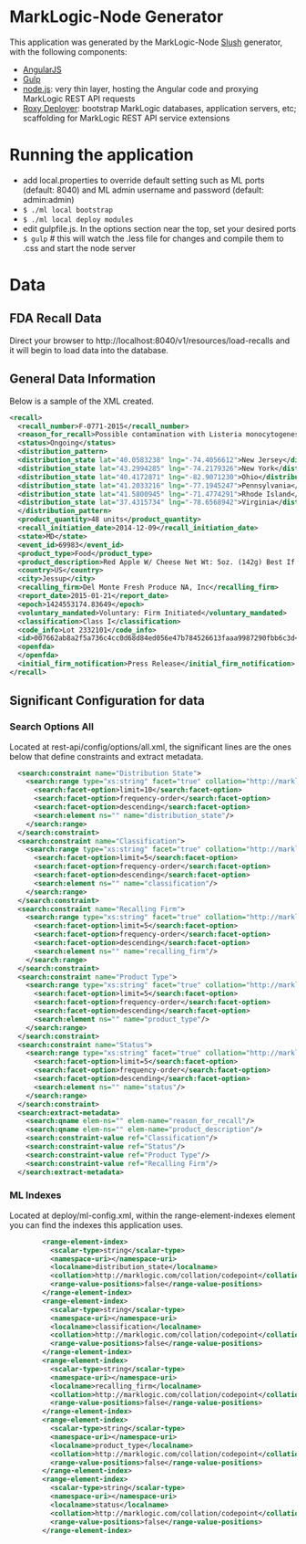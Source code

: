 # MarkLogic-Node Generator

This application was generated by the MarkLogic-Node [Slush](https://github.com/klei/slush) generator, with the following components:

- [AngularJS](https://angularjs.org/)
- [Gulp](http://gulpjs.com/)
- [node.js](http://nodejs.org/): very thin layer, hosting the Angular code and proxying MarkLogic REST API requests
- [Roxy Deployer](https://github.com/marklogic/roxy): bootstrap MarkLogic databases, application servers, etc; scaffolding for MarkLogic REST API service extensions

# Running the application

- add local.properties to override default setting such as ML ports (default: 8040) and ML admin username and password (default: admin:admin)
- `$ ./ml local bootstrap`
- `$ ./ml local deploy modules`
- edit gulpfile.js. In the options section near the top, set your desired ports
- `$ gulp` # this will watch the .less file for changes and compile them to .css and start the node server

# Data
## FDA Recall Data
Direct your browser to http://localhost:8040/v1/resources/load-recalls and it will begin to load data into the database.

## General Data Information
Below is a sample of the XML created.
```xml
<recall>
  <recall_number>F-0771-2015</recall_number>
  <reason_for_recall>Possible contamination with Listeria monocytogenes.</reason_for_recall>
  <status>Ongoing</status>
  <distribution_pattern>
  <distribution_state lat="40.0583238" lng="-74.4056612">New Jersey</distribution_state>
  <distribution_state lat="43.2994285" lng="-74.2179326">New York</distribution_state>
  <distribution_state lat="40.4172871" lng="-82.9071230">Ohio</distribution_state>
  <distribution_state lat="41.2033216" lng="-77.1945247">Pennsylvania</distribution_state>
  <distribution_state lat="41.5800945" lng="-71.4774291">Rhode Island</distribution_state>
  <distribution_state lat="37.4315734" lng="-78.6568942">Virginia</distribution_state>
  </distribution_pattern>
  <product_quantity>48 units</product_quantity>
  <recall_initiation_date>2014-12-09</recall_initiation_date>
  <state>MD</state>
  <event_id>69983</event_id>
  <product_type>Food</product_type>
  <product_description>Red Apple W/ Cheese Net Wt: 5oz. (142g) Best If Enjoyed By: 12/06/14, DISTRIBUTED BY SHEETZ DISTRIBUTION   SERVICES, LLC. CLAYSBURG, PA 16625 UPC 759465009829</product_description>
  <country>US</country>
  <city>Jessup</city>
  <recalling_firm>Del Monte Fresh Produce NA, Inc</recalling_firm>
  <report_date>2015-01-21</report_date>
  <epoch>1424553174.83649</epoch>
  <voluntary_mandated>Voluntary: Firm Initiated</voluntary_mandated>
  <classification>Class I</classification>
  <code_info>Lot 2332101</code_info>
  <id>007662ab8a2f5a736c4cc0d68d84ed056e47b784526613faaa9987290fbb6c3d</id>
  <openfda>
  </openfda>
  <initial_firm_notification>Press Release</initial_firm_notification>
</recall>
```

## Significant Configuration for data
### Search Options All
Located at rest-api/config/options/all.xml, the significant lines are the ones below that define constraints and extract metadata.
```xml
  <search:constraint name="Distribution State">
    <search:range type="xs:string" facet="true" collation="http://marklogic.com/collation/codepoint">
      <search:facet-option>limit=10</search:facet-option>
      <search:facet-option>frequency-order</search:facet-option>
      <search:facet-option>descending</search:facet-option>
      <search:element ns="" name="distribution_state"/>
    </search:range>
  </search:constraint>
  <search:constraint name="Classification">
    <search:range type="xs:string" facet="true" collation="http://marklogic.com/collation/codepoint">
      <search:facet-option>limit=5</search:facet-option>
      <search:facet-option>frequency-order</search:facet-option>
      <search:facet-option>descending</search:facet-option>
      <search:element ns="" name="classification"/>
    </search:range>
  </search:constraint>
  <search:constraint name="Recalling Firm">
    <search:range type="xs:string" facet="true" collation="http://marklogic.com/collation/codepoint">
      <search:facet-option>limit=5</search:facet-option>
      <search:facet-option>frequency-order</search:facet-option>
      <search:facet-option>descending</search:facet-option>
      <search:element ns="" name="recalling_firm"/>
    </search:range>
  </search:constraint>
  <search:constraint name="Product Type">
    <search:range type="xs:string" facet="true" collation="http://marklogic.com/collation/codepoint">
      <search:facet-option>limit=5</search:facet-option>
      <search:facet-option>frequency-order</search:facet-option>
      <search:facet-option>descending</search:facet-option>
      <search:element ns="" name="product_type"/>
    </search:range>
  </search:constraint>
  <search:constraint name="Status">
    <search:range type="xs:string" facet="true" collation="http://marklogic.com/collation/codepoint">
      <search:facet-option>limit=5</search:facet-option>
      <search:facet-option>frequency-order</search:facet-option>
      <search:facet-option>descending</search:facet-option>
      <search:element ns="" name="status"/>
    </search:range>
  </search:constraint>
  <search:extract-metadata>
    <search:qname elem-ns="" elem-name="reason_for_recall"/>
    <search:qname elem-ns="" elem-name="product_description"/>
    <search:constraint-value ref="Classification"/>
    <search:constraint-value ref="Status"/>
    <search:constraint-value ref="Product Type"/>
    <search:constraint-value ref="Recalling Firm"/>
  </search:extract-metadata>
```

### ML Indexes

Located at deploy/ml-config.xml, within the range-element-indexes element you can find the indexes this application uses.

```xml
        <range-element-index>
          <scalar-type>string</scalar-type>
          <namespace-uri></namespace-uri>
          <localname>distribution_state</localname>
          <collation>http://marklogic.com/collation/codepoint</collation>
          <range-value-positions>false</range-value-positions>
        </range-element-index>
        <range-element-index>
          <scalar-type>string</scalar-type>
          <namespace-uri></namespace-uri>
          <localname>classification</localname>
          <collation>http://marklogic.com/collation/codepoint</collation>
          <range-value-positions>false</range-value-positions>
        </range-element-index>
        <range-element-index>
          <scalar-type>string</scalar-type>
          <namespace-uri></namespace-uri>
          <localname>recalling_firm</localname>
          <collation>http://marklogic.com/collation/codepoint</collation>
          <range-value-positions>false</range-value-positions>
        </range-element-index>
        <range-element-index>
          <scalar-type>string</scalar-type>
          <namespace-uri></namespace-uri>
          <localname>product_type</localname>
          <collation>http://marklogic.com/collation/codepoint</collation>
          <range-value-positions>false</range-value-positions>
        </range-element-index>
        <range-element-index>
          <scalar-type>string</scalar-type>
          <namespace-uri></namespace-uri>
          <localname>status</localname>
          <collation>http://marklogic.com/collation/codepoint</collation>
          <range-value-positions>false</range-value-positions>
        </range-element-index>
```
